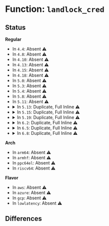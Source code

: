 # Function: <code>landlock_cred</code>

## Status
<b>Regular</b>
<ul>
<li>
In <code>4.4</code>: Absent ⚠️
</li>
<li>
In <code>4.8</code>: Absent ⚠️
</li>
<li>
In <code>4.10</code>: Absent ⚠️
</li>
<li>
In <code>4.13</code>: Absent ⚠️
</li>
<li>
In <code>4.15</code>: Absent ⚠️
</li>
<li>
In <code>4.18</code>: Absent ⚠️
</li>
<li>
In <code>5.0</code>: Absent ⚠️
</li>
<li>
In <code>5.3</code>: Absent ⚠️
</li>
<li>
In <code>5.4</code>: Absent ⚠️
</li>
<li>
In <code>5.8</code>: Absent ⚠️
</li>
<li>
In <code>5.11</code>: Absent ⚠️
</li>
<li>
<details>
<summary>In <code>5.13</code>: Duplicate, Full Inline ⚠️</summary>

**Collision:** Static Duplication

**Inline:** Full

**Transformation:** False

**Instances:**

```
In security/landlock/syscalls.c (ffffffff8153771b)
Location: security/landlock/cred.h:23
Inline: True
Inline callers:
  - security/landlock/syscalls.c:__ia32_sys_landlock_restrict_self
  - security/landlock/syscalls.c:__x64_sys_landlock_restrict_self
```
```
In security/landlock/cred.c (ffffffff815383e5)
Location: security/landlock/cred.h:23
Inline: True
Inline callers:
  - security/landlock/cred.c:hook_cred_free
  - security/landlock/cred.c:hook_cred_prepare
  - security/landlock/cred.c:hook_cred_prepare
```
```
In security/landlock/ptrace.c (ffffffff81538526)
Location: security/landlock/cred.h:23
Inline: True
Inline callers:
  - security/landlock/ptrace.c:hook_ptrace_traceme
  - security/landlock/ptrace.c:hook_ptrace_traceme
  - security/landlock/ptrace.c:hook_ptrace_access_check
  - security/landlock/ptrace.c:task_is_scoped
  - security/landlock/ptrace.c:task_is_scoped
```
```
In security/landlock/fs.c (ffffffff8153889e)
Location: security/landlock/cred.h:23
Inline: True
Inline callers:
  - security/landlock/fs.c:hook_file_open
  - security/landlock/fs.c:hook_path_rmdir
  - security/landlock/fs.c:hook_path_unlink
  - security/landlock/fs.c:hook_path_symlink
  - security/landlock/fs.c:hook_path_mknod
  - security/landlock/fs.c:hook_path_mkdir
  - security/landlock/fs.c:hook_path_rename
  - security/landlock/fs.c:hook_path_link
  - security/landlock/fs.c:hook_sb_umount
  - security/landlock/fs.c:hook_sb_mount
```
</details>
</li>
<li>
<details>
<summary>In <code>5.15</code>: Duplicate, Full Inline ⚠️</summary>

**Collision:** Static Duplication

**Inline:** Full

**Transformation:** False

**Instances:**

```
In security/landlock/syscalls.c (ffffffff81595ef8)
Location: security/landlock/cred.h:23
Inline: True
Inline callers:
  - security/landlock/syscalls.c:__ia32_sys_landlock_restrict_self
  - security/landlock/syscalls.c:__x64_sys_landlock_restrict_self
```
```
In security/landlock/cred.c (ffffffff81596bd5)
Location: security/landlock/cred.h:23
Inline: True
Inline callers:
  - security/landlock/cred.c:hook_cred_free
  - security/landlock/cred.c:hook_cred_prepare
  - security/landlock/cred.c:hook_cred_prepare
```
```
In security/landlock/ptrace.c (ffffffff81596d16)
Location: security/landlock/cred.h:23
Inline: True
Inline callers:
  - security/landlock/ptrace.c:hook_ptrace_traceme
  - security/landlock/ptrace.c:hook_ptrace_traceme
  - security/landlock/ptrace.c:hook_ptrace_access_check
  - security/landlock/ptrace.c:task_is_scoped
  - security/landlock/ptrace.c:task_is_scoped
```
```
In security/landlock/fs.c (ffffffff8159734e)
Location: security/landlock/cred.h:23
Inline: True
Inline callers:
  - security/landlock/fs.c:hook_file_open
  - security/landlock/fs.c:hook_path_rmdir
  - security/landlock/fs.c:hook_path_unlink
  - security/landlock/fs.c:hook_path_symlink
  - security/landlock/fs.c:hook_path_mknod
  - security/landlock/fs.c:hook_path_mkdir
  - security/landlock/fs.c:hook_path_rename
  - security/landlock/fs.c:hook_path_link
  - security/landlock/fs.c:hook_sb_umount
  - security/landlock/fs.c:hook_sb_mount
```
</details>
</li>
<li>
<details>
<summary>In <code>5.19</code>: Duplicate, Full Inline ⚠️</summary>

**Collision:** Static Duplication

**Inline:** Full

**Transformation:** False

**Instances:**

```
In security/landlock/syscalls.c (ffffffff8163824f)
Location: security/landlock/cred.h:24
Inline: True
Inline callers:
  - security/landlock/syscalls.c:__ia32_sys_landlock_restrict_self
  - security/landlock/syscalls.c:__x64_sys_landlock_restrict_self
```
```
In security/landlock/cred.c (ffffffff81638fe5)
Location: security/landlock/cred.h:24
Inline: True
Inline callers:
  - security/landlock/cred.c:hook_cred_free
  - security/landlock/cred.c:hook_cred_prepare
  - security/landlock/cred.c:hook_cred_prepare
```
```
In security/landlock/ptrace.c (ffffffff816390ce)
Location: security/landlock/cred.h:24
Inline: True
Inline callers:
  - security/landlock/ptrace.c:task_ptrace
  - security/landlock/ptrace.c:task_ptrace
  - security/landlock/ptrace.c:task_ptrace
  - security/landlock/ptrace.c:task_ptrace
```
```
In security/landlock/fs.c (ffffffff8163ae8e)
Location: security/landlock/cred.h:24
Inline: True
Inline callers:
  - security/landlock/fs.c:hook_file_open
  - security/landlock/fs.c:hook_path_rmdir
  - security/landlock/fs.c:hook_path_unlink
  - security/landlock/fs.c:hook_path_symlink
  - security/landlock/fs.c:hook_path_mknod
  - security/landlock/fs.c:hook_path_mkdir
  - security/landlock/fs.c:hook_sb_umount
  - security/landlock/fs.c:hook_sb_mount
  - security/landlock/fs.c:current_check_refer_path
```
</details>
</li>
<li>
<details>
<summary>In <code>6.2</code>: Duplicate, Full Inline ⚠️</summary>

**Collision:** Static Duplication

**Inline:** Full

**Transformation:** False

**Instances:**

```
In security/landlock/syscalls.c (ffffffff816ef3af)
Location: security/landlock/cred.h:24
Inline: True
Inline callers:
  - security/landlock/syscalls.c:__ia32_sys_landlock_restrict_self
  - security/landlock/syscalls.c:__x64_sys_landlock_restrict_self
```
```
In security/landlock/cred.c (ffffffff816f0525)
Location: security/landlock/cred.h:24
Inline: True
Inline callers:
  - security/landlock/cred.c:hook_cred_free
  - security/landlock/cred.c:hook_cred_prepare
  - security/landlock/cred.c:hook_cred_prepare
```
```
In security/landlock/ptrace.c (ffffffff816f062e)
Location: security/landlock/cred.h:24
Inline: True
Inline callers:
  - security/landlock/ptrace.c:task_ptrace
  - security/landlock/ptrace.c:task_ptrace
  - security/landlock/ptrace.c:task_ptrace
  - security/landlock/ptrace.c:task_ptrace
```
```
In security/landlock/fs.c (ffffffff816f2660)
Location: security/landlock/cred.h:24
Inline: True
Inline callers:
  - security/landlock/fs.c:hook_file_open
  - security/landlock/fs.c:hook_path_truncate
  - security/landlock/fs.c:hook_path_rmdir
  - security/landlock/fs.c:hook_path_unlink
  - security/landlock/fs.c:hook_path_symlink
  - security/landlock/fs.c:hook_path_mknod
  - security/landlock/fs.c:hook_path_mkdir
  - security/landlock/fs.c:hook_sb_umount
  - security/landlock/fs.c:hook_sb_mount
  - security/landlock/fs.c:current_check_refer_path
```
</details>
</li>
<li>
<details>
<summary>In <code>6.5</code>: Duplicate, Full Inline ⚠️</summary>

**Collision:** Static Duplication

**Inline:** Full

**Transformation:** False

**Instances:**

```
In security/landlock/syscalls.c (ffffffff8172985f)
Location: security/landlock/cred.h:24
Inline: True
Inline callers:
  - security/landlock/syscalls.c:__ia32_sys_landlock_restrict_self
  - security/landlock/syscalls.c:__x64_sys_landlock_restrict_self
```
```
In security/landlock/cred.c (ffffffff8172a9c5)
Location: security/landlock/cred.h:24
Inline: True
Inline callers:
  - security/landlock/cred.c:hook_cred_free
  - security/landlock/cred.c:hook_cred_prepare
  - security/landlock/cred.c:hook_cred_prepare
```
```
In security/landlock/ptrace.c (ffffffff8172aace)
Location: security/landlock/cred.h:24
Inline: True
Inline callers:
  - security/landlock/ptrace.c:task_ptrace
  - security/landlock/ptrace.c:task_ptrace
  - security/landlock/ptrace.c:task_ptrace
  - security/landlock/ptrace.c:task_ptrace
```
```
In security/landlock/fs.c (ffffffff8172caa0)
Location: security/landlock/cred.h:24
Inline: True
Inline callers:
  - security/landlock/fs.c:hook_file_open
  - security/landlock/fs.c:hook_path_truncate
  - security/landlock/fs.c:hook_path_rmdir
  - security/landlock/fs.c:hook_path_unlink
  - security/landlock/fs.c:hook_path_symlink
  - security/landlock/fs.c:hook_path_mknod
  - security/landlock/fs.c:hook_path_mkdir
  - security/landlock/fs.c:hook_sb_umount
  - security/landlock/fs.c:hook_sb_mount
  - security/landlock/fs.c:current_check_refer_path
```
</details>
</li>
<li>
<details>
<summary>In <code>6.8</code>: Duplicate, Full Inline ⚠️</summary>

**Collision:** Static Duplication

**Inline:** Full

**Transformation:** False

**Instances:**

```
In security/landlock/syscalls.c (ffffffff8176adff)
Location: security/landlock/cred.h:24
Inline: True
Inline callers:
  - security/landlock/syscalls.c:__ia32_sys_landlock_restrict_self
  - security/landlock/syscalls.c:__x64_sys_landlock_restrict_self
```
```
In security/landlock/cred.c (ffffffff8176c3a5)
Location: security/landlock/cred.h:24
Inline: True
Inline callers:
  - security/landlock/cred.c:hook_cred_free
  - security/landlock/cred.c:hook_cred_prepare
  - security/landlock/cred.c:hook_cred_prepare
```
```
In security/landlock/ptrace.c (ffffffff8176c4ae)
Location: security/landlock/cred.h:24
Inline: True
Inline callers:
  - security/landlock/ptrace.c:task_ptrace
  - security/landlock/ptrace.c:task_ptrace
  - security/landlock/ptrace.c:task_ptrace
  - security/landlock/ptrace.c:task_ptrace
```
```
In security/landlock/fs.c (ffffffff8176c62f)
Location: security/landlock/cred.h:24
Inline: True
Inline callers:
  - security/landlock/fs.c:get_current_fs_domain
```
```
In security/landlock/net.c (ffffffff8176e1f6)
Location: security/landlock/cred.h:24
Inline: True
Inline callers:
  - security/landlock/net.c:current_check_access_socket
```
</details>
</li>
</ul>
<b>Arch</b>
<ul>
<li>
In <code>arm64</code>: Absent ⚠️
</li>
<li>
In <code>armhf</code>: Absent ⚠️
</li>
<li>
In <code>ppc64el</code>: Absent ⚠️
</li>
<li>
In <code>riscv64</code>: Absent ⚠️
</li>
</ul>
<b>Flavor</b>
<ul>
<li>
In <code>aws</code>: Absent ⚠️
</li>
<li>
In <code>azure</code>: Absent ⚠️
</li>
<li>
In <code>gcp</code>: Absent ⚠️
</li>
<li>
In <code>lowlatency</code>: Absent ⚠️
</li>
</ul>

## Differences
